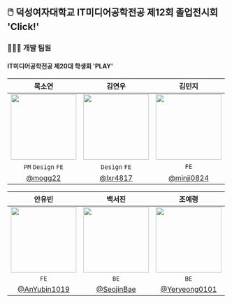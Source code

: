 ## 🖱️ 덕성여자대학교 IT미디어공학전공 제12회 졸업전시회 'Click!'

### 👩🏻‍💻 개발 팀원
#### IT미디어공학전공 제20대 학생회 'PLAY'
| <center> 목소연 </center> | <center> 김연우 </center> | <center> 김민지 </center> |
| --- | --- | --- |
| <div align="center"><img src="https://avatars.githubusercontent.com/u/126389940?v=4" width="150px;" alt=""/></div> | <div align="center"><img src="https://avatars.githubusercontent.com/u/133082158?v=4" width="150px;" alt=""/></div> | <div align="center"><img src="https://avatars.githubusercontent.com/u/150674086?v=4" width="150px;" alt=""/></div> |
| <div align="center">`PM` `Design` `FE`</div> | <div align="center">`Design` `FE`</div> | <div align="center">`FE`</div> |
| <div align="center">[@mogg22](https://github.com/mogg22)</div> | <div align="center">[@lxr4817](https://github.com/lxr4817)</div> | <div align="center">[@minji0824](https://github.com/minji0824)</div> |

| <center> 안유빈 </center> | <center> 백서진 </center> | <center> 조예령 </center> |
| --- | --- | --- |
| <div align="center"><img src="https://avatars.githubusercontent.com/u/150673811?v=4" width="150px;" alt=""/></div> | <div align="center"><img src="https://avatars.githubusercontent.com/u/150673941?v=4" width="150px;" alt=""/></div> | <div align="center"><img src="https://avatars.githubusercontent.com/u/141719766?v=4" width="150px;" alt=""/></div> |
| <div align="center">`FE`</div> | <div align="center">`BE`</div> | <div align="center">`BE`</div> |
| <div align="center">[@AnYubin1019](https://github.com/AnYubin1019)</div> | <div align="center">[@SeojinBae](https://github.com/SeojinBae)</div> | <div align="center">[@Yeryeong0101](https://github.com/Yeryeong0101)</div> |
